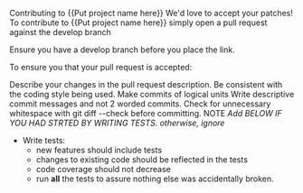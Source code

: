 Contributing to {{Put project name here}}
We'd love to accept your patches! To contribute to {{Put project name here}} simply open a pull request against the develop branch

Ensure you have a develop branch before you place the link.

To ensure you that your pull request is accepted:

Describe your changes in the pull request description.
Be consistent with the coding style being used.
Make commits of logical units
Write descriptive commit messages and not 2 worded commits.
Check for unnecessary whitespace with git diff --check before committing.
NOTE
*Add BELOW IF YOU HAD STRTED BY WRITING TESTS. otherwise, ignore*
* Write tests:
  * new features should include tests
  * changes to existing code should be reflected in the tests
  * code coverage should not decrease
  * run **all** the tests to assure nothing else was accidentally broken.
